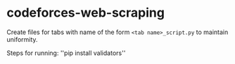 # codeforces-web-scraping

Create files for tabs with name of the form ``<tab name>_script.py`` to maintain uniformity.

Steps for running:
''pip install validators''
